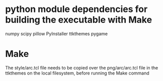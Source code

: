 # python module dependencies for building the executable with Make
numpy
scipy
pillow
PyInstaller
ttkthemes
pygame

# Make
The style/arc.tcl file needs to be copied over the png/arc/arc.tcl file in the ttkthemes
on the local filesystem, before running the Make command